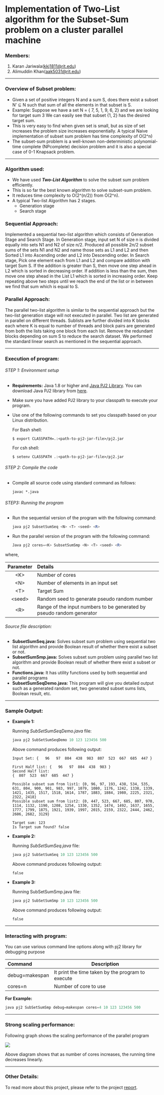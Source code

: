 # Implementation of Two-List algorithm for the Subset-Sum problem on a cluster parallel machine

### Members:

1. Karan Jariwala(kkj1811@rit.edu)
2. Alimuddin Khan(aak5031@rit.edu)

------

### Overview of Subset problem:

- Given a set of positive integers N and a sum S, does there exist a subset N’ ⊆ N such that sum of all the elements in that subset is S. 
- Example: Suppose we have a set N = { 7, 5, 1, 9, 6, 2} and we are looking for target sum 3 We can easily see that subset {1, 2} has the desired target sum.
- This is very easy to find when given set is small, but as size of set increases the problem size increases exponentially. A typical Naive implementation of subset sum problem has time complexity of O(2^n)
- The subset-sum problem is a well-known non-deterministic polynomial-time complete (NPcomplete) decision problem and it is also a special case of 0-1 Knapsack problem.

------

### Algorithm used:

- We have used **_Two-List Algorithm_** to solve the subset sum problem efficiently.
- This is so far the best known algorithm to solve subset-sum problem.
- It reduces time complexity to O(2^(n/2)) from O(2^n).
- A typical Two-list Algorithm has 2 stages.
  - Generation stage
  - Search stage

### Sequential Approach:

Implemented a sequential two-list algorithm which consists of Generation Stage and Search Stage. In Generation stage, input set N of size n is divided equally into sets N1 and N2 of size n/2. Produced all possible 2n/2 subset sums of the sets N1 and N2 and name those sets as L1 and L2 and then Sorted L1 into Ascending order and L2 into Descending order. In Search stage, Pick one element each from L1 and L2 and compare addition with target Sum S. If the addition is greater than S, then move one step ahead in L2 which is sorted in decreasing order. If addition is less than the sum, then move one step ahead in the List L1 which is sorted in increasing order. Keep repeating above two steps until we reach the end of the list or in between we find that sum which is equal to S.

### Parallel Approach:

The parallel two-list algorithm is similar to the sequential approach but the two-list generation stage will not executed in parallel. Two list are generated in parallel on different threads. Sublists are further divided into K blocks each where K is equal to number of threads and block pairs are generated from both the lists taking one block from each list. Remove the redundant blocks depending on sum S to reduce the search dataset. We performed the standard linear search as mentioned in the sequential approach.

------

### Execution of program:

###### STEP 1: Environment setup

- **Requirements:** Java 1.8 or higher and [Java PJ2 Library](https://www.cs.rit.edu/~ark/pj2.shtml). You can download Java PJ2 library from [here](https://www.cs.rit.edu/~ark/pj2.shtml#download).

- Make sure you have added PJ2 library to your classpath to execute your program.

- Use one of the following commands to set you classpath based on your Linux distribution.

  For Bash shell: 

  ```shell
  $ export CLASSPATH=.:<path-to-pj2-jar-file>/pj2.jar
  ```

  For csh shell:

  ```shell
  $ setenv CLASSPATH .:<path-to-pj2-jar-file>/pj2.jar
  ```

###### STEP 2: Compile the code

- Compile all source code using standard command as follows:

  ```shell
  javac *.java
  ```

###### STEP3: Running the program

- Run the sequential version of the program with the following command:

  ```powershell
  java pj2 SubsetSumSeq <N> <T> <seed> <R>
  ```


- Run the parallel version of the program with the following command:

  ```powershell
  Java pj2 cores=<K> SubsetSumSmp <N> <T> <seed> <R>
  ```

where,

| Parameter | Details                                  |
| :-------: | :--------------------------------------- |
|   \<K\>   | Number of cores                          |
|   \<N>    | Number of elements in an input set       |
|   \<T>    | Target Sum                               |
|  \<seed>  | Random seed to generate pseudo random number |
|   \<R>    | Range of the input numbers to be generated by pseudo random generator |

###### Source file description:

- **SubsetSumSeq.java:** Solves subset sum problem using sequential two list algorithm and provide Boolean result of whether there exist a subset or not.
- **SubsetSumSmp.java:** Solves subset sum problem using parallel two list algorithm and provide Boolean result of whether there exist a subset or not.
- **Functions.java:** It has utility functions used by both sequential and parallel programs
- **SubsetSumSeqDemo.java:** This program will give you detailed output such as a generated random set, two generated subset sums lists, Boolean result, etc.

------

### Sample Output:

- **Example 1:**

  Running *SubSetSumSeqDemo.java* file:

  ```powershell
  java pj2 SubSetSumSeqDemo 10 123 123456 500
  ```

  Above command produces following output:

  ```shell
  Input Set: {   96   97  804  438  983  807  523  667  685  447 }

  First Half list: {   96   97  804  438  983 }
  Second Half list: 
  {  807  523  667  685  447 }

  Possible subset sum from list1: {0, 96, 97, 193, 438, 534, 535, 631, 804, 900, 901, 983, 997, 1079, 1080, 1176, 1242, 1338, 1339, 1421, 1435, 1517, 1518, 1614, 1787, 1883, 1884, 1980, 2225, 2321, 2322, 2418}
  Possible subset sum from list2: {0, 447, 523, 667, 685, 807, 970, 1114, 1132, 1190, 1208, 1254, 1330, 1352, 1474, 1492, 1637, 1655, 1777, 1799, 1875, 1921, 1939, 1997, 2015, 2159, 2322, 2444, 2462, 2606, 2682, 3129}

  Target sum: 123
  Is Target sum found? false
  ```


- **Example 2:**

  Running *SubSetSumSeq.java* file:

  ```powershell
  java pj2 SubSetSumSeq 10 123 123456 500
  ```

  Above command produces following output:

  ```shell
  false
  ```


- **Example 3:**

  Running SubSetSumSmp.java file:

  ```powershell
  java pj2 SubSetSumSmp 10 123 123456 500
  ```

  Above command produces following output:

  ```shell
  false
  ```

------

### Interacting with program:

You can use various command line options along with pj2 library for debugging purpose

| Command        | Description                              |
| :------------- | ---------------------------------------- |
| debug=makespan | It print the time taken by the program to execute |
| cores=n        | Number of core to use                    |

**For Example:**

```powershell
java pj2 SubSetSumSmp debug=makespan cores=4 10 123 123456 500
```

------

### Strong scaling performance:

Following graph shows the scaling performance of the parallel program

![](https://github.com/karan6181/SubsetSum/tree/master/src/img/img09.png)

Above diagram shows that as number of cores increases, the running time decreases linearly.

------

### Other Details:

To read more about this project, please refer to the project [report](https://github.com/karan6181/SubsetSum/blob/master/src/SubsetSum-TeamParallel-Deliverables.pdf).
